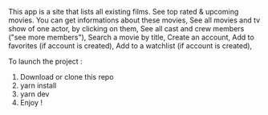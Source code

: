 This app is a site that lists all existing films.
See top rated & upcoming movies.
You can get informations about these movies,
See all movies and tv show of one actor, by clicking on them,
See all cast and crew members ("see more members"),
Search a movie by title,
Create an account,
Add to favorites (if account is created),
Add to a watchlist (if account is created),

To launch the project :

1. Download or clone this repo
2. yarn install
3. yarn dev
4. Enjoy !
